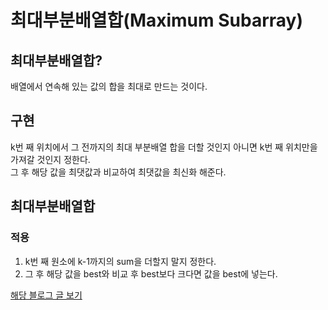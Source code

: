 # 최대부분배열합(Maximum Subarray)

## 최대부분배열합?
배열에서 연속해 있는 값의 합을 최대로 만드는 것이다.


## 구현
k번 째 위치에서 그 전까지의 최대 부분배열 합을 더할 것인지 아니면 k번 째 위치만을 가져갈 것인지 정한다.
<br>
그 후 해당 값을 최댓값과 비교하여 최댓값을 최신화 해준다.


## 최대부분배열합

### 적용

1. k번 째 원소에 k-1까지의 sum을 더할지 말지 정한다.
2. 그 후 해당 값을 best와 비교 후 best보다 크다면 값을 best에 넣는다.
   
   

[해당 블로그 글 보기](https://sondiaa.tistory.com/32?category=1003963)
